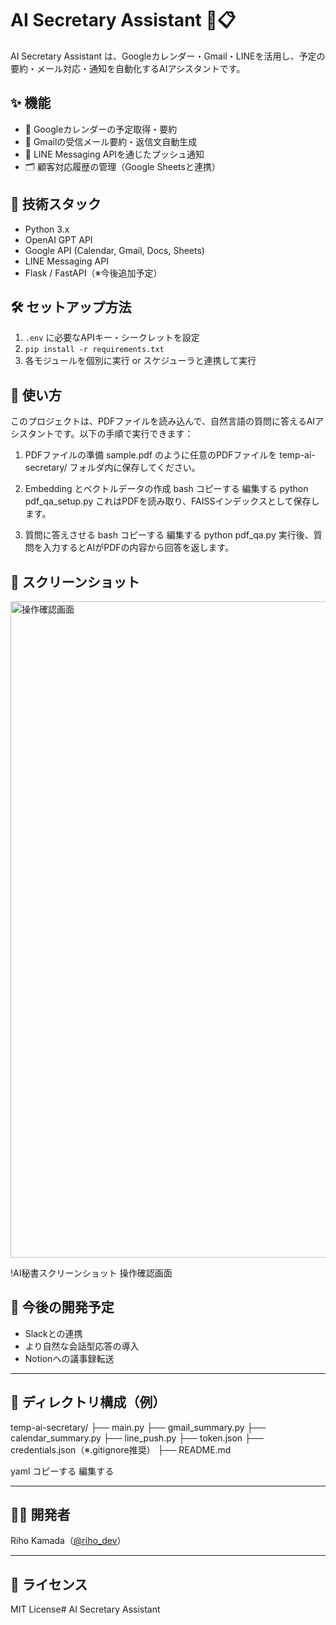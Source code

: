 # AI Secretary Assistant 🤖📋

AI Secretary Assistant は、Googleカレンダー・Gmail・LINEを活用し、予定の要約・メール対応・通知を自動化するAIアシスタントです。

## ✨ 機能

- 📆 Googleカレンダーの予定取得・要約
- 📧 Gmailの受信メール要約・返信文自動生成
- 💬 LINE Messaging APIを通じたプッシュ通知
- 🗂 顧客対応履歴の管理（Google Sheetsと連携）

## 🔧 技術スタック

- Python 3.x
- OpenAI GPT API
- Google API (Calendar, Gmail, Docs, Sheets)
- LINE Messaging API
- Flask / FastAPI（※今後追加予定）

## 🛠 セットアップ方法

1. `.env` に必要なAPIキー・シークレットを設定
2. `pip install -r requirements.txt`
3. 各モジュールを個別に実行 or スケジューラと連携して実行

## 🧪 使い方
このプロジェクトは、PDFファイルを読み込んで、自然言語の質問に答えるAIアシスタントです。以下の手順で実行できます：

1. PDFファイルの準備
sample.pdf のように任意のPDFファイルを temp-ai-secretary/ フォルダ内に保存してください。

2. Embedding とベクトルデータの作成
bash
コピーする
編集する
python pdf_qa_setup.py
これはPDFを読み取り、FAISSインデックスとして保存します。

3. 質問に答えさせる
bash
コピーする
編集する
python pdf_qa.py
実行後、質問を入力するとAIがPDFの内容から回答を返します。



## 📸 スクリーンショット
<img width="1050" alt="操作確認画面" src="https://github.com/user-attachments/assets/f7b2a832-af8f-4edf-8e71-a1e149c67418" />

!AI秘書スクリーンショット 操作確認画面


## 🚀 今後の開発予定

- Slackとの連携
- より自然な会話型応答の導入
- Notionへの議事録転送

---

## 📂 ディレクトリ構成（例）

temp-ai-secretary/
├── main.py
├── gmail_summary.py
├── calendar_summary.py
├── line_push.py
├── token.json
├── credentials.json（※.gitignore推奨）
├── README.md

yaml
コピーする
編集する

---

## 🙋‍♀️ 開発者

Riho Kamada（[@riho_dev](https://github.com/RihoKamada)）

---

## 📝 ライセンス

MIT License# AI Secretary Assistant
